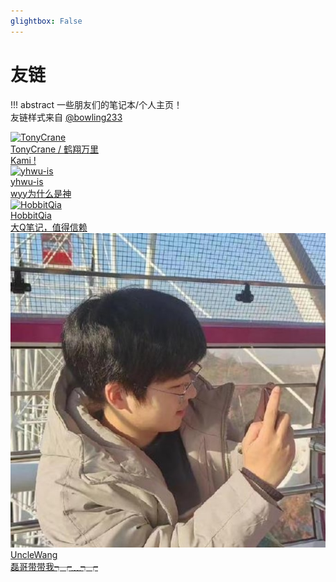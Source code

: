 ```yaml
---
glightbox: False
---
```


# 友链

!!! abstract
    一些朋友们的笔记本/个人主页！  
    友链样式来自 [@bowling233](https://github.com/bowling233)

<div class="flink-list">


<div class="flink-list-item">
    <a href="https://note.tonycrane.cc/" title="TonyCrane" target="_blank">
        <div class="flink-item-icon">
            <img src="https://cdn.bowling233.top/note/avatar/tonycrane.jpeg" alt="TonyCrane">
        </div>
        <div class="flink-item-name">TonyCrane / 鹤翔万里</div>
        <div class="flink-item-desc">Kami !</div>
    </a>
</div>


<div class="flink-list-item">
    <a href="https://yhwu-is.github.io/Notes/" title="yhwu-is" target="_blank">
        <div class="flink-item-icon">
            <img src="https://cdn.bowling233.top/note/avatar/yhwu_is.jpg" alt="yhwu-is">
        </div>
        <div class="flink-item-name">yhwu-is</div>
        <div class="flink-item-desc">wyy为什么是神</div>
    </a>
</div>

<div class="flink-list-item">
    <a href="https://note.hobbitqia.cc/" title="HobbitQia" target="_blank">
        <div class="flink-item-icon">
            <img src="https://cdn.bowling233.top/note/avatar/hobbitqia.ico" alt="HobbitQia">
        </div>
        <div class="flink-item-name">HobbitQia</div>
        <div class="flink-item-desc">大Q笔记，值得信赖</div>
    </a>
</div>

<div class="flink-list-item">
    <a href="https://github.com/Unc1eW4ng" title="UncleWang" target="_blank">
        <div class="flink-item-icon">
            <img src="https://github.com/DaViD-Pigeon/notebook/blob/master/images/unclewang.jpg" alt="UncleWang">
        </div>
        <div class="flink-item-name">UncleWang</div>
        <div class="flink-item-desc">磊哥带带我┭┮﹏┭┮</div>
    </a>
</div>

</div>
